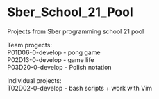 # Sber_School_21_Pool
Projects from Sber programming school 21 pool

Team progects:  
 P01D06-0-develop - pong game  
 P02D13-0-develop - game life  
 P03D20-0-develop - Polish notation

Individual projects:  
 T02D02-0-develop - bash scripts + work with Vim
